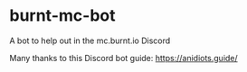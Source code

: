 # burnt-mc-bot

A bot to help out in the mc.burnt.io Discord

Many thanks to this Discord bot guide: https://anidiots.guide/
